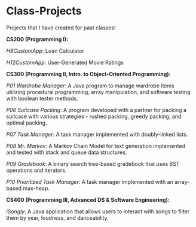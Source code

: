 # Class-Projects

Projects that I have created for past classes!

**CS200 (Programming I):**

_H8CustomApp_: Loan Calculator

_H12CustomApp_: User-Generated Movie Ratings

**CS300 (Programming II, Intro. to Object-Oriented Programming):**

_P01 Wardrobe Manager_: A Java program to manage wardrobe items utilizing procedural programming, array manipulation, and software testing with boolean tester methods.

_P06 Suitcase Packing_: A program developed with a partner for packing a suitcase with various strategies - rushed packing, greedy packing, and optimal packing.

_P07 Task Manager_: A task manager implemented with doubly-linked lists.

_P08 Mr. Markov_: A Markov Chain Model for text generation implemented and tested with stack and queue data structures.

_P09 Gradebook_: A binary search tree-based gradebook that uses BST operations and iterators. 

_P10 Prioritized Task Manager_: A task manager implemented with an array-based max-heap.

**CS400 (Programming III, Advanced DS & Software Engineering):**

_iSongly_: A Java application that allows users to interact with songs to 
filter them by year, loudness, and danceability.
